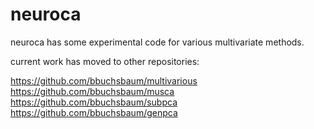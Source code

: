 neuroca
========

neuroca has some experimental code for various multivariate methods. 

current work has moved to other repositories:

https://github.com/bbuchsbaum/multivarious
https://github.com/bbuchsbaum/musca
https://github.com/bbuchsbaum/subpca
https://github.com/bbuchsbaum/genpca
